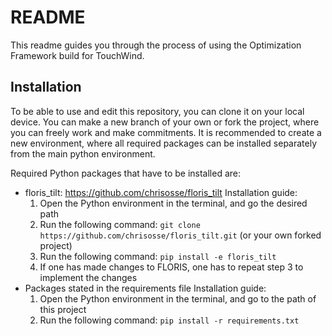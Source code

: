 # README
This readme guides you through the process of using the Optimization Framework build for TouchWind.

## Installation
To be able to use and edit this repository, you can clone it on your local device. You can make a new branch of your own or fork the project, where you can freely work and make commitments. It is recommended to create a new environment, where all required packages can be installed separately from the main python environment.

Required Python packages that have to be installed are:
- floris_tilt: https://github.com/chrisosse/floris_tilt
  Installation guide:
  1. Open the Python environment in the terminal, and go the desired path
  2. Run the following command: `git clone https://github.com/chrisosse/floris_tilt.git` (or your own forked project)
  3. Run the following command: `pip install -e floris_tilt`
  4. If one has made changes to FLORIS, one has to repeat step 3 to implement the changes
- Packages stated in the requirements file
  Installation guide:
  1. Open the Python environment in the terminal, and go to the path of this project
  2. Run the following command: `pip install -r requirements.txt`
